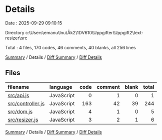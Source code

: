 # Details

Date : 2025-09-29 09:10:15

Directory c:\\Users\\emanu\\lnu\\Åk2\\1DV610\\Uppgifter\\Uppgift2\\text-resizer\\src

Total : 4 files,  170 codes, 46 comments, 40 blanks, all 256 lines

[Summary](results.md) / Details / [Diff Summary](diff.md) / [Diff Details](diff-details.md)

## Files
| filename | language | code | comment | blank | total |
| :--- | :--- | ---: | ---: | ---: | ---: |
| [src/api.js](/src/api.js) | JavaScript | 0 | 1 | 0 | 1 |
| [src/controller.js](/src/controller.js) | JavaScript | 163 | 42 | 39 | 244 |
| [src/dom.js](/src/dom.js) | JavaScript | 4 | 1 | 0 | 5 |
| [src/resizer.js](/src/resizer.js) | JavaScript | 3 | 2 | 1 | 6 |

[Summary](results.md) / Details / [Diff Summary](diff.md) / [Diff Details](diff-details.md)